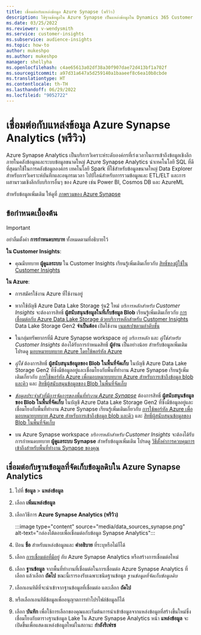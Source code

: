 ```yaml
---
title: เชื่อมต่อกับแหล่งข้อมูล Azure Synapse (พรีวิว)
description: ใช้ฐานข้อมูลใน Azure Synapse เป็นแหล่งข้อมูลใน Dynamics 365 Customer Insights
ms.date: 03/25/2022
ms.reviewer: v-wendysmith
ms.service: customer-insights
ms.subservice: audience-insights
ms.topic: how-to
author: mukeshpo
ms.author: mukeshpo
manager: shellyha
ms.openlocfilehash: c4ae65613a02df38a30f907dae72d413bf1a702f
ms.sourcegitcommit: a97d31a647a5d259140a1baaeef8c6ea10b8cbde
ms.translationtype: HT
ms.contentlocale: th-TH
ms.lasthandoff: 06/29/2022
ms.locfileid: "9052722"
---
```

# <a name="connect-an-azure-synapse-analytics-data-source-preview"></a>เชื่อมต่อกับแหล่งข้อมูล Azure Synapse Analytics (พรีวิว)

Azure Synapse Analytics เป็นบริการวิเคราะห์ระดับองค์กรที่เร่งเวลาในการเข้าถึงข้อมูลเชิงลึกภายในคลังข้อมูลและระบบข้อมูลขนาดใหญ่ Azure Synapse Analytics นำเทคโนโลยี SQL ที่ดีที่สุดมาใช้ในการคลังข้อมูลองค์กร เทคโนโลยี Spark ที่ใช้สำหรับข้อมูลขนาดใหญ่ Data Explorer สำหรับการวิเคราะห์บันทึกและอนุกรมเวลา ไปป์ไลน์สำหรับการรวมข้อมูลและ ETL/ELT และการผสานรวมเชิงลึกกับบริการอื่นๆ ของ Azure เช่น Power BI, Cosmos DB และ AzureML

สำหรับข้อมูลเพิ่มเติม ให้ดูที่ [ภาพรวมของ Azure Synapse](/azure/synapse-analytics/overview-what-is)

## <a name="prerequisites"></a>ข้อกำหนดเบื้องต้น

> [!IMPORTANT]
> อย่าลืมตั้งค่า **การกำหนดบทบาท** ทั้งหมดตามที่อธิบายไว้  

**ใน Customer Insights**:

* คุณมีบทบาท **ผู้ดูแลระบบ** ใน Customer Insights เรียนรู้เพิ่มเติมเกี่ยวกับ [สิทธิ์ของผู้ใช้ใน Customer Insights](permissions.md#assign-roles-and-permissions)

**ใน Azure**:

- การสมัครใช้งาน Azure ที่ใช้งานอยู่

- หากใช้บัญชี Azure Data Lake Storage รุ่น2 ใหม่ *บริการหลักสำหรับ Customer Insights* จะต้องการสิทธิ์ **ผู้สนับสนุนข้อมูลในที่เก็บข้อมูล Blob** เรียนรู้เพิ่มเติมเกี่ยวกับ [การเชื่อมต่อกับ Azure Data Lake Storage ด้วยบริการหลักสำหรับ Customer Insights](connect-service-principal.md) Data Lake Storage Gen2 **จำเป็นต้อง** เปิดใช้งาน [เนมสเปซตามลำดับชั้น](/azure/storage/blobs/data-lake-storage-namespace)

- ในกลุ่มทรัพยากรที่มี Azure Synapse workspace อยู่ *บริการหลัก* และ *ผู้ใช้สำหรับ Customer Insights* ต้องได้รับการกำหนดสิทธิ์ **ผู้อ่าน** เป็นอย่างน้อย สำหรับข้อมูลเพิ่มเติม โปรดดู [มอบหมายบทบาท Azure โดยใช้พอร์ทัล Azure](/azure/role-based-access-control/role-assignments-portal)

- *ผู้ใช้* ต้องการสิทธิ์ **ผู้สนับสนุนข้อมูลของ Blob ในพื้นที่จัดเก็บ** ในบัญชี Azure Data Lake Storage Gen2 ที่ซึ่งมีข้อมูลอยู่และเชื่อมโยงกับพื้นที่ทำงาน Azure Synapse เรียนรู้เพิ่มเติมเกี่ยวกับ [การใช้พอร์ทัล Azure เพื่อมอบหมายบทบาท Azure สำหรับการเข้าถึงข้อมูล blob และคิว](/azure/storage/common/storage-auth-aad-rbac-portal) และ [สิทธิ์ผู้สนับสนุนข้อมูลของ Blob ในพื้นที่จัดเก็บ](/azure/role-based-access-control/built-in-roles#storage-blob-data-contributor)

- *[ข้อมูลประจำตัวที่มีการจัดการของพื้นที่ทำงาน Azure Synapse](/azure/synapse-analytics/security/synapse-workspace-managed-identity)* ต้องการสิทธิ์ **ผู้สนับสนุนข้อมูลของ Blob ในพื้นที่จัดเก็บ** ในบัญชี Azure Data Lake Storage Gen2 ที่ซึ่งมีข้อมูลอยู่และเชื่อมโยงกับพื้นที่ทำงาน Azure Synapse เรียนรู้เพิ่มเติมเกี่ยวกับ [การใช้พอร์ทัล Azure เพื่อมอบหมายบทบาท Azure สำหรับการเข้าถึงข้อมูล blob และคิว](/azure/storage/common/storage-auth-aad-rbac-portal) และ [สิทธิ์ผู้สนับสนุนข้อมูลของ Blob ในพื้นที่จัดเก็บ](/azure/role-based-access-control/built-in-roles#storage-blob-data-contributor)

- บน Azure Synapse workspace *บริการหลักสำหรับ Customer Insights* จะต้องได้รับการกำหนดบทบาท **ผู้ดูแลระบบ Synapse** สำหรับข้อมูลเพิ่มเติม โปรดดู [วิธีตั้งค่าการควบคุมการเข้าถึงสำหรับพื้นที่ทำงาน Synapse ของคุณ](/azure/synapse-analytics/security/how-to-set-up-access-control)

## <a name="connect-to-the-data-lake-database-in-azure-synapse-analytics"></a>เชื่อมต่อกับฐานข้อมูลที่จัดเก็บข้อมูลดิบใน Azure Synapse Analytics

1. ไปที่ **ข้อมูล** > **แหล่งข้อมูล**

1. เลือก **เพิ่มแหล่งข้อมูล**

1. เลือกวิธีการ **Azure Synapse Analytics (พรีวิว)**

   :::image type="content" source="media/data_sources_synapse.png" alt-text="กล่องโต้ตอบเพื่อเชื่อมต่อกับข้อมูล Synapse Analytics":::
  
1. ป้อน **ชื่อ** สำหรับแหล่งข้อมูลและ **คำอธิบาย** ที่ระบุหรือไม่ก็ได้

1. เลือก [การเชื่อมต่อที่มีอยู่](connections.md) กับ Azure Synapse Analytics หรือสร้างการเชื่อมต่อใหม่

1. เลือก **ฐานข้อมูล** จากพื้นที่ทำงานที่เชื่อมต่อในการเชื่อมต่อ Azure Synapse Analytics ที่เลือก แล้วเลือก **ถัดไป** ขณะนี้เรารองรับเฉพาะชนิดฐานข้อมูล *ฐานข้อมูลที่จัดเก็บข้อมูลดิบ*

1. เลือกเอนทิตีที่จะนำเข้าจากฐานข้อมูลที่เชื่อมต่อ และเลือก **ถัดไป**

1. หรือเลือกเอนทิตีข้อมูลเพื่ออนุญาตการทำโปรไฟล์ข้อมูลก็ได้

1. เลือก **บันทึก** เพื่อใช้การเลือกของคุณและเริ่มต้นการนำเข้าข้อมูลจากแหล่งข้อมูลที่สร้างขึ้นใหม่ซึ่งเชื่อมโยงกับตารางฐานข้อมูล Lake ใน Azure Synapse Analytics หน้า **แหล่งข้อมูล** จะเปิดขึ้นเพื่อแสดงแหล่งข้อมูลใหม่ในสถานะ **กำลังรีเฟรช**
